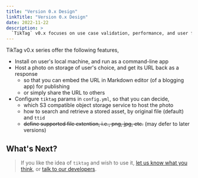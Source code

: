 ```yaml
---
title: "Version 0.x Design"
linkTitle: "Version 0.x Design"
date: 2022-11-22
description: >
  `TikTag` v0.x focuses on use case validation, performance, and user feedback.
---
```


TikTag v0.x series offer the following features,

- Install on user's local machine, and run as a command-line app
- Host a photo on storage of user's choice, and get its URL back as a response
  * so that you can embed the URL in Markdown editor (of a blogging app) for publishing
  * or simply share the URL to others
- Configure `tiktag` params in `config.yml`, so that you can decide,
  * which S3 compatible object storage service to host the photo
  * how to search and retrieve a stored asset, by original file (default) and `ttid`
  * ~~define supported file extention, i.e., png, jpg, etc.~~ (may defer to later versions)

## What's Next?

> If you like the idea of `tiktag` and wish to use it, [let us know what you think](https://github.com/tikoly-com/tiktag/issues), or [talk to our developers](https://join.slack.com/t/tiktag/shared_invite/zt-1kdvg6uwx-xruL~AMhYGgd0QezP66~PA).